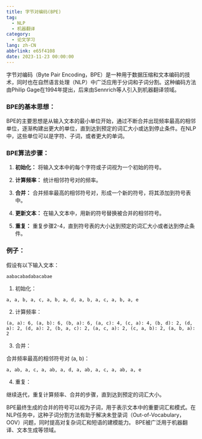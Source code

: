 ```yaml
---
title: 字节对编码(BPE)
tag:
  - NLP
  - 机器翻译
category:
  - 论文学习
lang: zh-CN
abbrlink: e65f4108
date: 2023-11-23 00:00:00
---
```


字节对编码（Byte Pair Encoding，BPE）是一种用于数据压缩和文本编码的技术，同时也在自然语言处理（NLP）中广泛应用于分词和子词分割。这种编码方法由Philip Gage在1994年提出，后来由Sennrich等人引入到机器翻译领域。

<!--more-->

### BPE的基本思想：

BPE的主要思想是从输入文本的最小单位开始，通过不断合并出现频率最高的相邻单位，逐渐构建出更大的单位，直到达到预定的词汇大小或达到停止条件。在NLP中，这些单位可以是字符、子词，或者更大的单词。

### BPE算法步骤：

1. **初始化：** 将输入文本中的每个字符或子词视为一个初始的符号。

2. **计算频率：** 统计相邻符号对的频率。

3. **合并：** 合并频率最高的相邻符号对，形成一个新的符号，将其添加到符号表中。

4. **更新文本：** 在输入文本中，用新的符号替换被合并的相邻符号。

5. **重复：** 重复步骤2-4，直到符号表的大小达到预定的词汇大小或者达到停止条件。

### 例子：

假设有以下输入文本：

```
aabacabadabacabae
```

1. 初始化：

```
a, a, b, a, c, a, b, a, d, a, b, a, c, a, b, a, e
```

2. 计算频率：

```
(a, a): 6, (a, b): 6, (b, a): 6, (a, c): 4, (c, a): 4, (b, d): 2, (d, a): 2, (d, a): 2, (b, a, c): 2, (a, c, a): 2, (c, a, b): 2, (a, b, a): 2
```

3. 合并：

合并频率最高的相邻符号对 (a, b)：

```
a, ab, a, c, a, ab, a, d, a, ab, a, c, a, ab, a, e
```

4. 重复：

继续迭代，重复计算频率、合并的步骤，直到达到预定的词汇大小。

BPE最终生成的合并的符号可以视为子词，用于表示文本中的重要词汇和模式。在NLP任务中，这种子词分割方法有助于解决未登录词（Out-of-Vocabulary，OOV）问题，同时提高对复杂词汇和短语的建模能力。 BPE被广泛用于机器翻译、文本生成等领域。